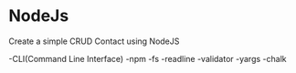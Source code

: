 # NodeJs
Create a simple CRUD Contact using NodeJS

-CLI(Command Line Interface)
-npm
-fs
-readline
-validator
-yargs
-chalk
